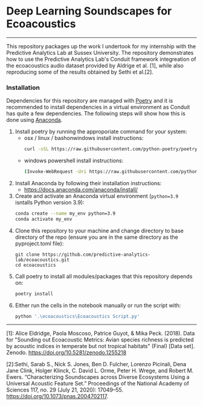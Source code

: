 # Deep Learning Soundscapes for Ecoacoustics
---
This repository packages up the work I undertook for my internship with the Predictive Analytics Lab at Sussex University. The repository demonstrates how to use the Predictive Analytics Lab's Conduit framework integreation of the ecoacoustics audio dataset provided by Aldrige et al. [1], while also reproducing some of the results obtained by Sethi et al.[2].

### Installation

Dependencies for this repository are managed with [Poetry] and it is recommended to install dependencies in a virtual environment as Conduit has quite a few dependencies. The following steps will show how this is done using [Anaconda].

1. Install poetry by running the approporiate command for your system:
    * osx / linux / bashonwindows install instructions:
        ```sh
        curl -sSL https://raw.githubusercontent.com/python-poetry/poetry/master/get-poetry.py | python -
        ```
    * windows powershell install instructions:
        ```sh
        (Invoke-WebRequest -Uri https://raw.githubusercontent.com/python-poetry/poetry/master/get-poetry.py -UseBasicParsing).Content | python -
        ```
2. Install Anaconda by following their installation instructions:
    * https://docs.anaconda.com/anaconda/install/
3. Create and activate an Anaconda virtual environment (`python=3.9` isntalls Python version 3.9):
    ```sh
    conda create --name my_env python=3.9
    conda activate my_env
    ```
4. Clone this repository to your machine and change directory to base directory of the repo (ensure you are in the same directory as the pyproject.toml file):
    ```
    git clone https://github.com/predictive-analytics-lab/ecoacoustics.git
    cd ecoacoustics
    ```
5. Call poetry to install all modules/packages that this repository depends on:
    ```sh
    poetry install
    ```
6. Either run the cells in the notebook manually or run the script with:
    ```sh
    python '.\ecoacoustics\Ecoacoustics Script.py'
    ```
---
[1]: Alice Eldridge, Paola Moscoso, Patrice Guyot, & Mika Peck. (2018). Data for "Sounding out Ecoacoustic Metrics: Avian species richness is predicted by acoustic indices in temperate but not tropical habitats" (Final) [Data set]. Zenodo. https://doi.org/10.5281/zenodo.1255218

[2]:Sethi, Sarab S., Nick S. Jones, Ben D. Fulcher, Lorenzo Picinali, Dena Jane Clink, Holger Klinck, C. David L. Orme, Peter H. Wrege, and Robert M. Ewers. “Characterizing Soundscapes across Diverse Ecosystems Using a Universal Acoustic Feature Set.” Proceedings of the National Academy of Sciences 117, no. 29 (July 21, 2020): 17049–55. https://doi.org/10.1073/pnas.2004702117.

[//]: #
  [Poetry]: <https://python-poetry.org/>
  [Anaconda]: <https://docs.anaconda.com/anaconda/>
